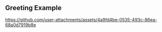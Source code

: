 ## Greeting Example


https://github.com/user-attachments/assets/4a9fd4be-0535-493c-86ea-68a0d7919b8e

